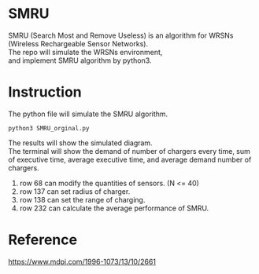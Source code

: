 # SMRU
SMRU (Search Most and Remove Useless) is an algorithm for WRSNs (Wireless Rechargeable Sensor Networks).  
The repo will simulate the WRSNs environment,  
and implement SMRU algorithm by python3.

# Instruction
The python file will simulate the SMRU algorithm.  
```
python3 SMRU_orginal.py
```

The results will show the simulated diagram.  
The terminal will show the demand of number of chargers every time, sum of executive time, average executive time, and average demand number of chargers.  

1. row 68 can modify the quantities of sensors. (N <= 40)  
2. row 137 can set radius of charger.  
3. row 138 can set the range of charging.
4. row 232 can calculate the average performance of SMRU.  


# Reference
https://www.mdpi.com/1996-1073/13/10/2661
